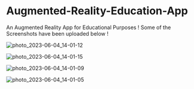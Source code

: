 # Augmented-Reality-Education-App
An Augmented Reality App for Educational Purposes !
Some of the Screenshots have been uploaded below !





![photo_2023-06-04_14-01-12](https://github.com/gopinathvarad/Augmented-Reality-Education-App/assets/65111584/7d8d2117-aec5-41f3-9965-bfd9a492de77)



![photo_2023-06-04_14-01-15](https://github.com/gopinathvarad/Augmented-Reality-Education-App/assets/65111584/e26bc539-3063-43e4-9419-838a5fae91fe)


![photo_2023-06-04_14-01-09](https://github.com/gopinathvarad/Augmented-Reality-Education-App/assets/65111584/508ba6c7-775c-485b-b5ae-9ccb14490ec7)


![photo_2023-06-04_14-01-05](https://github.com/gopinathvarad/Augmented-Reality-Education-App/assets/65111584/7b878123-0627-4def-b09b-3412b5262a9c)
